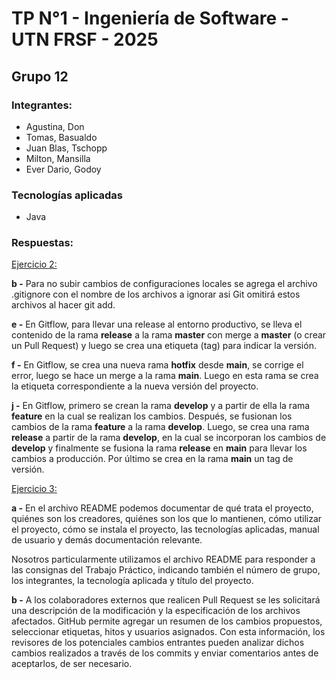 # TP N°1 - Ingeniería de Software - UTN FRSF - 2025

## Grupo 12

### Integrantes:
- Agustina, Don
- Tomas, Basualdo
- Juan Blas, Tschopp
- Milton, Mansilla
- Ever Dario, Godoy

### Tecnologías aplicadas
- Java

### Respuestas:

<u>Ejercicio 2:</u>
   
**b -** Para no subir cambios de configuraciones locales se agrega el archivo .gitignore con el nombre de los archivos a ignorar asi Git omitirá estos archivos al hacer git add.

**e -** En Gitflow, para llevar una release al entorno productivo, se lleva el contenido de la rama **release** a la rama **master** con merge a **master** (o crear un Pull Request) y luego se crea una etiqueta (tag) para indicar la versión.

**f -** En Gitflow, se crea una nueva rama **hotfix** desde **main**, se corrige el error, luego se hace un merge a la rama **main**. Luego en esta rama se crea la etiqueta correspondiente a la nueva versión del proyecto.

**j -** En Gitflow, primero se crean la rama **develop** y a partir de ella la rama **feature** en la cual se realizan los cambios. Después, se fusionan los cambios de la rama **feature** a la rama **develop**. Luego, se crea una rama **release** a partir de la rama **develop**, en la cual se incorporan los cambios de **develop** y finalmente se fusiona la rama **release** en **main** para llevar los cambios a producción. Por último se crea en la rama **main** un tag de versión.

<u>Ejercicio 3:</u>

**a -** En el archivo README podemos documentar de qué trata el proyecto, quiénes son los creadores, quiénes son los que lo mantienen, cómo utilizar el proyecto, cómo se instala el proyecto, las tecnologías aplicadas, manual de usuario y demás documentación relevante.

Nosotros particularmente utilizamos el archivo README para responder a las consignas del Trabajo Práctico, indicando también el número de grupo, los integrantes, la tecnología aplicada y título del proyecto.

**b -** A los colaboradores externos que realicen Pull Request se les solicitará una descripción de la modificación y la especificación de los archivos afectados. GitHub permite agregar un resumen de los cambios propuestos, seleccionar etiquetas, hitos y usuarios asignados. Con esta información, los revisores de los potenciales cambios entrantes pueden analizar dichos cambios realizados a través de los commits y enviar comentarios antes de aceptarlos, de ser necesario.
